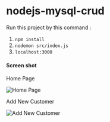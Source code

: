 # nodejs-mysql-crud

Run this project by this command :

1. `npm install`
2. `nodemon src/index.js`
3. `localhost:3000`

#### Screen shot

Home Page

![Home Page](img/home.png "Home Page")

Add New Customer

![Add New Customer](img/add.png "Add New Customer")
